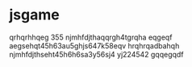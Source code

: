 # jsgame
qrhqrhhqeg
355
njmhfdjthaqqrgh4tgrqha
eqgeqf
aegsehqt45h63au5ghjs647k58eqv
hrqhrqadbahqh
njmhfdjthseht45h6h6sa3y56sj4
yj224542
gqqegqdf
